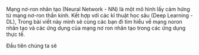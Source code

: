 Mạng nơ-ron nhân tạo (Neural Network - NN) là một mô hình lấy cảm hứng từ mạng nơ-ron thần kinh. Kết hợp với các kĩ thuật học sâu (Deep Learning - DL), Trong bài viết này mình sẽ cùng các bạn đi tìm hiểu về mạng noron nhân tạo và các ứng dụng của mạng nơ ron nhân tạo trong các ứng dụng thực tế.

Đầu tiên chúng ta sẽ
